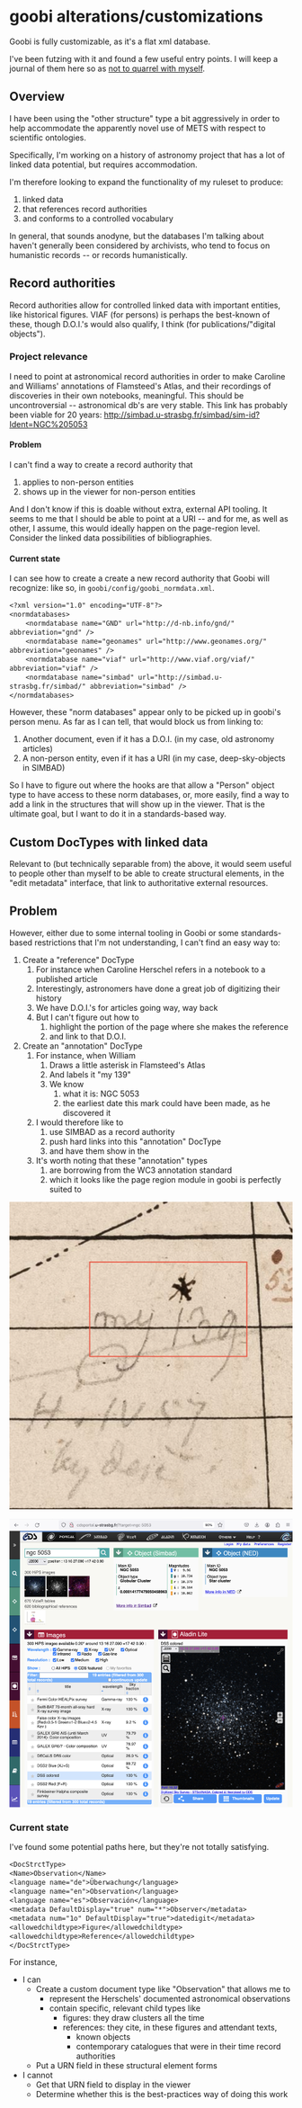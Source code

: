 # goobi alterations/customizations

Goobi is fully customizable, as it's a flat xml database.

I've been futzing with it and found a few useful entry points. I will keep a journal of them here so as [not to quarrel with myself](https://books.google.com/books?id=_e89AAAAYAAJ&newbks=1&newbks_redir=0&printsec=frontcover&pg=PA32#v=onepage&q&f=false).

## Overview

I have been using the "other structure" type a bit aggressively in order to help accommodate the apparently novel use of METS with respect to scientific ontologies. 

Specifically, I'm working on a history of astronomy project that has a lot of linked data potential, but requires accommodation.

I'm therefore looking to expand the functionality of my ruleset to produce:

1. linked data
1. that references record authorities
1. and conforms to a controlled vocabulary

In general, that sounds anodyne, but the databases I'm talking about haven't generally been considered by archivists, who tend to focus on humanistic records -- or records humanistically.

## Record authorities

Record authorities allow for controlled linked data with important entities, like historical figures. VIAF (for persons) is perhaps the best-known of these, though D.O.I.'s would also qualify, I think (for publications/"digital objects").

### Project relevance

I need to point at astronomical record authorities in order to make Caroline and Williams' annotations of Flamsteed's Atlas, and their recordings of discoveries in their own notebooks, meaningful. This should be uncontroversial -- astronomical db's are very stable. This link has probably been viable for 20 years: http://simbad.u-strasbg.fr/simbad/sim-id?Ident=NGC%205053

#### Problem

I can't find a way to create a record authority that

1. applies to non-person entities
1. shows up in the viewer for non-person entities

And I don't know if this is doable without extra, external API tooling. It seems to me that I should be able to point at a URI -- and for me, as well as other, I assume, this would ideally happen on the page-region level. Consider the linked data possibilities of bibliographies.

#### Current state

I can see how to create a create a new record authority that Goobi will recognize: like so, in ```goobi/config/goobi_normdata.xml```.

	<?xml version="1.0" encoding="UTF-8"?>
	<normdatabases>
		<normdatabase name="GND" url="http://d-nb.info/gnd/" abbreviation="gnd" />
		<normdatabase name="geonames" url="http://www.geonames.org/" abbreviation="geonames" />
		<normdatabase name="viaf" url="http://www.viaf.org/viaf/" abbreviation="viaf" />
		<normdatabase name="simbad" url="http://simbad.u-strasbg.fr/simbad/" abbreviation="simbad" />
	</normdatabases>
	
However, these "norm databases" appear only to be picked up in goobi's person menu. As far as I can tell, that would block us from linking to:

1. Another document, even if it has a D.O.I. (in my case, old astronomy articles)
1. A non-person entity, even if it has a URI (in my case, deep-sky-objects in SIMBAD)

So I have to figure out where the hooks are that allow a "Person" object type to have access to these norm databases, or, more easily, find a way to add a link in the structures that will show up in the viewer. That is the ultimate goal, but I want to do it in a standards-based way.

## Custom DocTypes with linked data

Relevant to (but technically separable from) the above, it would seem useful to people other than myself to be able to create structural elements, in the "edit metadata" interface, that link to authoritative external resources.

## Problem

However, either due to some internal tooling in Goobi or some standards-based restrictions that I'm not understanding, I can't find an easy way to:

1. Create a "reference" DocType
	1. For instance when Caroline Herschel refers in a notebook to a published article
	1. Interestingly, astronomers have done a great job of digitizing their history
	1. We have D.O.I.'s for articles going way, way back
	1. But I can't figure out how to
		1. highlight the portion of the page where she makes the reference
		1. and link to that D.O.I.
1. Create an "annotation" DocType
	1. For instance, when William
		1. Draws a little asterisk in Flamsteed's Atlas
		1. And labels it "my 139"
		1. We know
			1. what it is: NGC 5053
			1. the earliest date this mark could have been made, as he discovered it
	1. I would therefore like to
		1. use SIMBAD as a record authority
		1. push hard links into this "annotation" DocType
		1. and have them show in the 
	1. It's worth noting that these "annotation" types
		1. are borrowing from the WC3 annotation standard
		1. which it looks like the page region module in goobi is perfectly suited to

![My 139](./assets/my_139.png "My 139")

![Their 139](./assets/their_139.png "their 139")

### Current state

I've found some potential paths here, but they're not totally satisfying.

	<DocStrctType>
	<Name>Observation</Name>
	<language name="de">Überwachung</language>
	<language name="en">Observation</language>
	<language name="es">Observación</language>
	<metadata DefaultDisplay="true" num="*">Observer</metadata>
	<metadata num="1o" DefaultDisplay="true">datedigit</metadata>
	<allowedchildtype>Figure</allowedchildtype>
	<allowedchildtype>Reference</allowedchildtype>
	</DocStrctType>

For instance,

* I can
	* Create a custom document type like "Observation" that allows me to
		* represent the Herschels' documented astronomical observations
		* contain specific, relevant child types like
			* figures: they draw clusters all the time
			* references: they cite, in these figures and attendant texts,
				* known objects
				* contemporary catalogues that were in their time record authorities
	* Put a URN field in these structural element forms
* I cannot
	* Get that URN field to display in the viewer
	* Determine whether this is the best-practices way of doing this work
	
